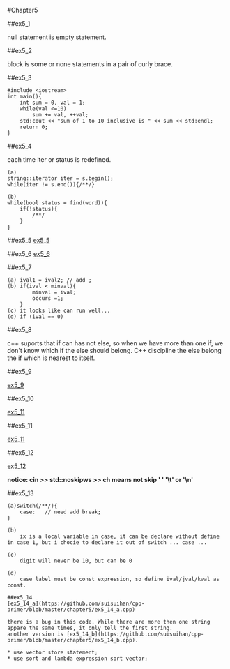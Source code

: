 #Chapter5

##ex5_1

null statement is empty statement.

##ex5_2

block is some or none statements in a pair of  curly brace. 


##ex5_3

~~~
#include <iostream>
int main(){
    int sum = 0, val = 1;
    while(val <=10)
        sum += val, ++val;
    std:cout << "sum of 1 to 10 inclusive is " << sum << std:endl;
    return 0;
}
~~~

##ex5_4

each time iter or status is redefined.
~~~
(a)
string::iterator iter = s.begin();
while(iter != s.end()){/**/}

(b)
while(bool status = find(word)){
    if(!status){
        /**/
    }
}
~~~

##ex5_5
[ex5_5](https://github.com/suisuihan/cpp-primer/blob/master/chapter5/ex5_5.cpp)

##ex5_6
[ex5_6](https://github.com/suisuihan/cpp-primer/blob/master/chapter5/ex5_6.cpp)

##ex5_7
~~~
(a) ival1 = ival2; // add ;
(b) if(ival < minval){
        minval = ival;
        occurs =1;
    }
(c) it looks like can run well...
(d) if (ival == 0)
~~~

##ex5_8

c++ suports that if can has not else, so when we have more than one if, we don't know which if the else should belong. C++ 
discipline the else belong the if which is nearest to itself.

##ex5_9

[ex5_9](https://github.com/suisuihan/cpp-primer/blob/master/chapter5/ex5_9.cpp)

##ex5_10

[ex5_11](https://github.com/suisuihan/cpp-primer/blob/master/chapter5/ex5_10.cpp)

##ex5_11

[ex5_11](https://github.com/suisuihan/cpp-primer/blob/master/chapter5/ex5_11.cpp)

##ex5_12

[ex5_12](https://github.com/suisuihan/cpp-primer/blob/master/chapter5/ex5_12.cpp)

**notice: cin >> std::noskipws >> ch means not skip ' ' '\t' or '\n'**

##ex5_13

~~~
(a)switch(/**/){
    case:   // need add break;
}

(b)
    ix is a local variable in case, it can be declare without define in case 1, but i chocie to declare it out of switch ... case ...

(c)
    digit will never be 10, but can be 0

(d)
    case label must be const expression, so define ival/jval/kval as const.

##ex5_14
[ex5_14_a](https://github.com/suisuihan/cpp-primer/blob/master/chapter5/ex5_14_a.cpp)

there is a bug in this code. While there are more then one string appare the same times, it only tell the first string.
another version is [ex5_14_b](https://github.com/suisuihan/cpp-primer/blob/master/chapter5/ex5_14_b.cpp).

* use vector store statement;
* use sort and lambda expression sort vector;


